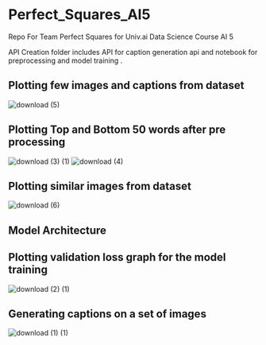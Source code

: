 # Perfect_Squares_AI5
Repo For Team Perfect Squares for Univ.ai Data Science Course AI 5 

API Creation folder includes API for caption generation api and notebook for preprocessing and model training .

## Plotting few images and captions from dataset

![download (5)](https://user-images.githubusercontent.com/62597420/200170412-fd535f10-b9aa-44ab-b4f0-d0d73840fa71.png)




## Plotting Top and Bottom 50 words after pre processing 

![download (3) (1)](https://user-images.githubusercontent.com/62597420/200170390-b8693147-6034-46e0-ba49-9b5d1c3fb15c.png)
![download (4)](https://user-images.githubusercontent.com/62597420/200170414-d5290003-042d-4f9b-8eed-c8dea3086094.png)




## Plotting similar images from dataset

![download (6)](https://user-images.githubusercontent.com/62597420/200170403-12b1003f-ab2a-4617-837f-0e437f3c1357.png)




## Model Architecture





## Plotting validation loss graph for the model training 
![download (2) (1)](https://user-images.githubusercontent.com/62597420/200170380-ee572b6d-a7c5-42d4-933c-eb62880b423c.png)




## Generating captions on a set of images 

![download (1) (1)](https://user-images.githubusercontent.com/62597420/200170373-2948d7b8-12f8-472d-bd77-3134b1fa5b68.png)






